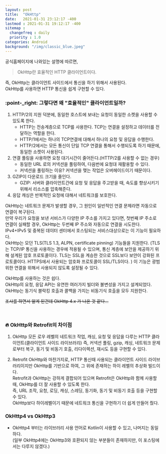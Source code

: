 ```yaml
---
layout: post
title:  "OkHttp"
date:   2021-01-31 23:12:17 -400
lastmod : 2021-01-31 19:12:17 -400
sitemap :
  changefreq : daily
  priority : 1.0
categories: Android
background: "/img/classic_blue.jpeg"
---
```


공식홈페이지에 나와있는 설명에 따르면, 
> OkHttp란 효율적인 HTTP 클라이언트이다.

즉, OkHttp는 클라이언트 사이드에서 통신을 하기 위해서 사용된다.  
OkHttp를 사용하면 HTTP 통신을 쉽게 구현할 수 있다.  
 
### :point-_right: 그렇다면 왜 "효율적인" 클라이언트일까?
1. HTTP/2의 지원 덕분에, 동일한 호스트에 보내는 요청이 동일한 소켓을 사용할 수 있도록 한다.
    - HTTP는 전송계층으로 TCP를 사용한다. TCP는 연결을 설정하고 데이터를 전달하는 역할을 한다.
    - HTTP/1에서는 하나의 TCP연결에 대해서 하나의 요청 및 응답을 수행한다.  
    - HTTP/2에서는 모든 통신이 단일 TCP 연결을 통해서 수행되도록 하기 때문에, 동일한 소켓이 사용된다.     
2. 연결 풀링을 사용하면 요청 대기시간이 줄어든다.(HTTP/2를 사용할 수 없는 경우) 
    - 동일한 URL 로의 커넥션을 풀링하여, 다음번에 요청대 재활용할 수 있다.  
    - 커넥션을 풀링하는 이유? 커넥션을 맺는 작업은 오버헤이드이기 때문이다. 
3. GZIP이 다운로드 크기을 줄인다.
    - GZIP: 서버와 클라이언트간에 요청 및 응답을 주고받을 때, 속도를 향상시키기 위해서 리소스를 압축해준다. 
4. 응답 캐싱은 반복적인 요청에 대해서 네트워크를 보호한다.

OkHttp는 네트워크 문제가 발생할 경우, 그 원인이 일반적인 연결 문제라면 자동으로 연결이 복구된다.  
만약 우리가 요청을 보낸 서비스가 다양한 IP 주소를 가지고 있다면, 첫번째 IP 주소로 연결이 실패할 경우, OkHttp는 두번째 IP 주소와 자동으로 연결을 시도한다.  
IPv4+IPv5 및 중복된 데이터 센터에서 호스팅되는 서비스대상으로는 이 기능이 필요하다.  
OkHttp는 모던 TLS(TLS 1.3, ALPN, certificate pinning) 기능들을 지원한다. 
(TLS는 TCP/IP 통신을 사용하는 경우에 적용될 수 있으며, 통신 계층에 보안을 제공하기 위해 설계된 암호 프로토콜이다. TLS는 SSL을 계승한 것으로 SSL보다 보안이 강화된 프로토콜이다. HTTPS에서 사용되는 암호화 프로토콜이 SSL/TLS이다. ) 
이 기능은 광범위한 연결을 위해서 사용되지 않도록 설정될 수 있다.  

OkHttp를 사용하는 것은 쉽다.  
OkHttp의 요청, 응답 API는 유연한 여러가지 빌더와 불변성을 가지고 설계되었다.  
OkHttp는 동기식 블락킹 호출과 콜백을 가지는 비동기식 호출을 모두 지원한다.  

~~조사를 하면서 알게 된건데 OkHttp 4.x 가 나온 것 같다...~~

<br/>

### :fire: OkHttp와 Retrofit의 차이점
1. OkHttp
모든 로우 레벨의 네트워크 작업, 캐싱, 요청 및 응답을 다루는 HTTP 클라이언트(클라이언트 사이드 라이브러리)
즉, 커넥션 풀링, gzip, 캐싱, 네트워크 문제로부터 복구, 동기 및 비동기 호출, 리다이렉션, 재시도 등을 구현할 수 있다.        

2. Retrofit
OkHttp와 마찬가지로, HTTP 통신때 사용되는 클라이언트 사이드 라이브러리이지만 OkHttp를 기반으로 하여, 그 위에 존재하는 하이 레벨의 추상화 빌드이다.  
Retrofit과 OkHttp는 강하게 결합되어 있으며 Retrofit은 OkHttp와 함께 사용할 때, OkHttp를 더 잘 사용할 수 있도록 한다.  
즉, URL 조작, 요청, 로딩, 캐싱, 스레딩, 동기화, 동기 및 비동기 호출 등을 구현할 수 있다.  
OkHttp보다 하이레벨이기 때문에 네트워크 통신을 구현하기 더 쉽게 만들어 줬다.  
  

### OkHttp4 vs OkHttp3  
- OkHttp4 부터는 라이브러리 사용 언어로 Kotlin이 사용할 수 있고, 나머지는 동일하다.  
(일부 OkHttp4에는 OkHttp3와 호환되지 않는 부분들이 존재하지만, 이 포스팅에서는 다루지 않겠다.)



   
 
